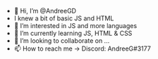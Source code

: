 - 👋 Hi, I’m @AndreeGD
- I knew a bit of basic JS and HTML
- 👀 I’m interested in JS and more languages
- 🌱 I’m currently learning JS, HTML & CSS
- 💞️ I’m looking to collaborate on ...
- 📫 How to reach me -> Discord: AndreeG#3177

<!---
AndreeGD/AndreeGD is a ✨ special ✨ repository because its `README.md` (this file) appears on your GitHub profile.
You can click the Preview link to take a look at your changes.
--->
